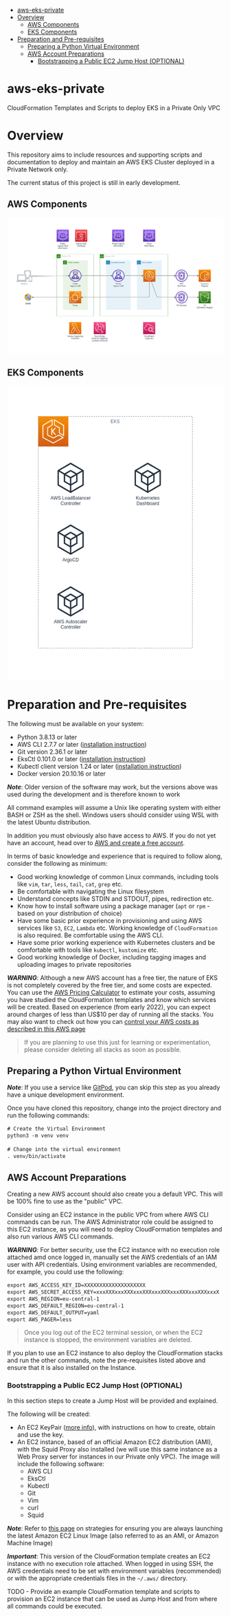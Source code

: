 
- [aws-eks-private](#aws-eks-private)
- [Overview](#overview)
  - [AWS Components](#aws-components)
  - [EKS Components](#eks-components)
- [Preparation and Pre-requisites](#preparation-and-pre-requisites)
  - [Preparing a Python Virtual Environment](#preparing-a-python-virtual-environment)
  - [AWS Account Preparations](#aws-account-preparations)
    - [Bootstrapping a Public EC2 Jump Host (OPTIONAL)](#bootstrapping-a-public-ec2-jump-host-optional)

# aws-eks-private

CloudFormation Templates and Scripts to deploy EKS in a Private Only VPC

# Overview

This repository aims to include resources and supporting scripts and documentation to deploy and maintain an AWS EKS Cluster deployed in a Private Network only.

The current status of this project is still in early development.

## AWS Components

![AWS Components](implementation-diagram-aws-components.png)

## EKS Components

![EKS Components](implementation-diagram-eks-components.png)

# Preparation and Pre-requisites

The following must be available on your system:

* Python 3.8.13 or later
* AWS CLI 2.7.7 or later ([installation instruction](https://docs.aws.amazon.com/cli/latest/userguide/getting-started-install.html))
* Git version 2.36.1 or later
* EksCtl 0.101.0 or later ([installation instruction](https://docs.aws.amazon.com/eks/latest/userguide/eksctl.html))
* Kubectl client version 1.24 or later ([installation instruction](https://kubernetes.io/docs/tasks/tools/install-kubectl-linux/))
* Docker version 20.10.16 or later

_**Note**_: Older version of the software may work, but the versions above was used during the development and is therefore known to work

All command examples will assume a Unix like operating system with either BASH or ZSH as the shell. Windows users should consider using WSL with the latest Ubuntu distribution.

In addition you must obviously also have access to AWS. If you do not yet have an account, head over to [AWS and create a free account](https://aws.amazon.com/free/).

In terms of basic knowledge and experience that is required to follow along, consider the following as minimum:

* Good working knowledge of common Linux commands, including tools like `vim`, `tar`, `less`, `tail`, `cat`, `grep` etc. 
* Be comfortable with navigating the Linux filesystem
* Understand concepts like STDIN and STDOUT, pipes, redirection etc.
* Know how to install software using a package manager (`apt` or `rpm` - based on your distribution of choice)
* Have some basic prior experience in provisioning and using AWS services like `S3`, `EC2`, `Lambda` etc. Working knowledge of `CloudFormation` is also required. Be comfortable using the AWS CLI.
* Have some prior working experience with Kubernetes clusters and be comfortable with tools like `kubectl`, `kustomize` etc.
* Good working knowledge of Docker, including tagging images and uploading images to private repositories

_**WARNING**_: Although a new AWS account has a free tier, the nature of EKS is not completely covered by the free tier, and some costs are expected. You can use the [AWS Pricing Calculator](https://calculator.aws/#/) to estimate your costs, assuming you have studied the CloudFormation templates and know which services will be created. Based on experience (from early 2022), you can expect around charges of less than US$10 per day of running all the stacks. You may also want to check out how you can [control your AWS costs as described in this AWS page](https://aws.amazon.com/getting-started/hands-on/control-your-costs-free-tier-budgets/)

> If you are planning to use this just for learning or experimentation, please consider deleting all stacks as soon as possible.

## Preparing a Python Virtual Environment

_**Note**_: If you use a service like [GitPod](https://gitpod.io/), you can skip this step as you already have a unique development environment.

Once you have cloned this repository, change into the project directory and run the following commands:

```shell
# Create the Virtual Environment
python3 -m venv venv

# Change into the virtual environment
. venv/bin/activate
```

## AWS Account Preparations

Creating a new AWS account should also create you a default VPC. This will be 100% fine to use as the "public" VPC.

Consider using an EC2 instance in the public VPC from where AWS CLI commands can be run. The AWS Administrator role could be assigned to this EC2 instance, as you will need to deploy CloudFormation templates and also run various AWS CLI commands. 

_**WARNING**_: For better security, use the EC2 instance with no execution role attached amd once logged in, manually set the AWS credentials of an IAM user with API credentials. Using environment variables are recommended, for example, you could use the following:

```shell
export AWS_ACCESS_KEY_ID=XXXXXXXXXXXXXXXXXXXX
export AWS_SECRET_ACCESS_KEY=xxxXXXxxxXXXxxxXXXxxxXXXxxxXXXxxxXXXxxxX
export AWS_REGION=eu-central-1
export AWS_DEFAULT_REGION=eu-central-1
export AWS_DEFAULT_OUTPUT=yaml
export AWS_PAGER=less
```

> Once you log out of the EC2 terminal session, or when the EC2 instance is stopped, the environment variables are deleted.

If you plan to use an EC2 instance to also deploy the CloudFormation stacks and run the other commands, note the pre-requisites listed above and ensure that it is also installed on the Instance.

### Bootstrapping a Public EC2 Jump Host (OPTIONAL)

In this section steps to create a Jump Host will be provided and explained.

The following will be created:

* An EC2 KeyPair ([more info](https://docs.aws.amazon.com/AWSEC2/latest/UserGuide/ec2-key-pairs.html)), with instructions on how to create, obtain and use the key.
* An EC2 instance, based of an official Amazon EC2 distribution (AMI), with the Squid Proxy also installed (we will use this same instance as a Web Proxy server for instances in our Private only VPC). The image will include the following software:
  * AWS CLI
  * EksCtl
  * Kubectl
  * Git
  * Vim
  * curl
  * Squid

_**Note**_: Refer to [this page](https://aws.amazon.com/blogs/compute/query-for-the-latest-amazon-linux-ami-ids-using-aws-systems-manager-parameter-store/) on strategies for ensuring you are always launching the latest Amazon EC2 Linux Image (also referred to as an AMI, or Amazon Machine Image)

_**Important**_: This version of the CloudFormation template creates an EC2 instance with no execution role attached. When logged in using SSH, the AWS credentials need to be set with environment variables (recommended) or with the appropriate credentials files in the `~/.aws/` directory.

TODO - Provide an example CloudFormation template and scripts to provision an EC2 instance that can be used as Jump Host and from where all commands could be executed.
